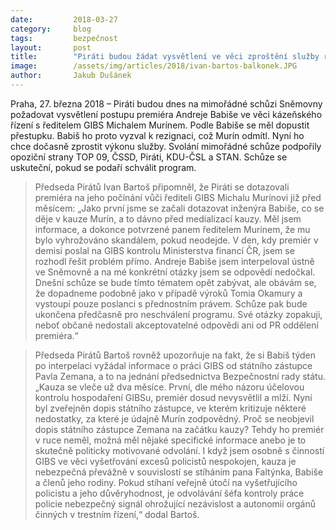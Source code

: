 ```yaml
---
date:         2018-03-27
category:     blog
tags:         bezpečnost 
layout:       post
title:        "Piráti budou žádat vysvětlení ve věci zproštění služby ředitele GIBS"
image:        /assets/img/articles/2018/ivan-bartos-balkonek.JPG
author:       Jakub Dušánek
---
```


 
Praha, 27. března 2018 – Piráti budou dnes na mimořádné schůzi Sněmovny požadovat vysvětlení  postupu premiéra Andreje Babiše ve věci kázeňského řízení s ředitelem GIBS Michalem Murínem. Podle Babiše se měl dopustit přestupku. Babiš ho proto vyzval k rezignaci, což Murín odmítl. Nyní ho chce dočasně zprostit výkonu služby. Svolání mimořádné schůze podpořily opoziční strany TOP 09, ČSSD, Piráti, KDU-ČSL a STAN. Schůze se uskuteční, pokud se podaří schválit program.
 
> Předseda Pirátů Ivan Bartoš připomněl, že Piráti se dotazovali premiéra na jeho počínání vůči řediteli GIBS Michalu Murínovi již před měsícem: „Jako první jsme se začali dotazovat inženýra Babiše, co se děje v kauze Murín, a to dávno před medializací kauzy. Měl jsem informace, a dokonce potvrzené panem ředitelem Murínem, že mu bylo vyhrožováno skandálem, pokud neodejde. V den, kdy premiér v demisi poslal na GIBS kontrolu Ministerstva financí ČR, jsem se rozhodl řešit problém přímo. Andreje Babiše jsem interpeloval ústně ve Sněmovně a na mé konkrétní otázky jsem se odpovědí nedočkal. Dnešní schůze se bude tímto tématem opět zabývat, ale obávám se, že dopadneme podobně jako v případě výroků Tomia Okamury a vystoupí pouze poslanci s přednostním právem. Schůze pak bude ukončena předčasně pro neschválení programu. Své otázky zopakuji, neboť občané nedostali akceptovatelné odpovědi ani od PR oddělení premiéra.“
 
> Předseda Pirátů Bartoš rovněž upozorňuje na fakt, že si Babiš týden po interpelaci vyžádal informace o práci GIBS od státního zástupce Pavla Zemana, a to na jednání předsednictva Bezpečnostní rady státu. „Kauza se vleče už dva měsíce. První, dle mého názoru účelovou kontrolu hospodaření GIBSu, premiér dosud nevysvětlil a mlží. Nyní byl zveřejněn dopis státního zástupce, ve kterém kritizuje některé nedostatky, za které je údajně Murín zodpovědný. Proč se neobjevil dopis státního zástupce Zemana na začátku kauzy? Tehdy ho premiér v ruce neměl, možná měl nějaké specifické informace anebo je to skutečně politicky motivované odvolání. I když jsem osobně s činností GIBS ve věci vyšetřování excesů policistů nespokojen, kauza je nebezpečná převážně v souvislostí se stíháním pana Faltýnka, Babiše a členů jeho rodiny. Pokud stíhaní veřejně útočí na vyšetřujícího policistu a jeho důvěryhodnost, je odvolávání šéfa kontroly práce policie nebezpečný signál ohrožující nezávislost a autonomii orgánů činných v trestním řízení,“ dodal Bartoš. 

